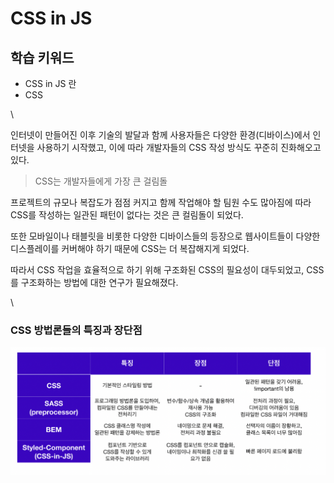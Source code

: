 # CSS in JS

## 학습 키워드

* CSS in JS 란
* CSS

\


인터넷이 만들어진 이후 기술의 발달과 함께 사용자들은 다양한 환경(디바이스)에서 인터넷을 사용하기 시작했고, 이에 따라 개발자들의 CSS 작성 방식도 꾸준히 진화해오고 있다.

> CSS는 개발자들에게 가장 큰 걸림돌

프로젝트의 규모나 복잡도가 점점 커지고 함께 작업해야 할 팀원 수도 많아짐에 따라 CSS를 작성하는 일관된 패턴이 없다는 것은 큰 컬림돌이 되었다.

또한 모바일이나 태블릿을 비롯한 다양한 디바이스들의 등장으로 웹사이트들이 다양한 디스플레이를 커버해야 하기 때문에 CSS는 더 복잡해지게 되었다.

따라서 CSS 작업을 효율적으로 하기 위해 구조화된 CSS의 필요성이 대두되었고, CSS를 구조화하는 방법에 대한 연구가 필요해졌다.

\


### CSS 방법론들의 특징과 장단점

![](image/2023-04-27-17-26-00.png)
